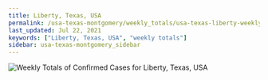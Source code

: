 ```yaml
---
title: Liberty, Texas, USA
permalink: /usa-texas-montgomery/weekly_totals/usa-texas-liberty-weekly_totals.html
last_updated: Jul 22, 2021
keywords: ["Liberty, Texas, USA", "weekly totals"]
sidebar: usa-texas-montgomery_sidebar
---
```


![Weekly Totals of Confirmed Cases for Liberty, Texas, USA](/covid_tracker/images/graphs/usa-texas-liberty-weekly_totals_graph.png)
